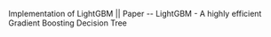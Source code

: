 Implementation of LightGBM || Paper -- LightGBM - A highly efficient Gradient Boosting Decision Tree